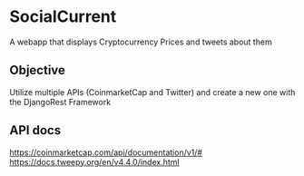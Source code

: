# SocialCurrent
A webapp that displays Cryptocurrency Prices and tweets about them

## Objective
Utilize multiple APIs (CoinmarketCap and Twitter) and create a new one with the DjangoRest Framework

## API docs
https://coinmarketcap.com/api/documentation/v1/#
https://docs.tweepy.org/en/v4.4.0/index.html

